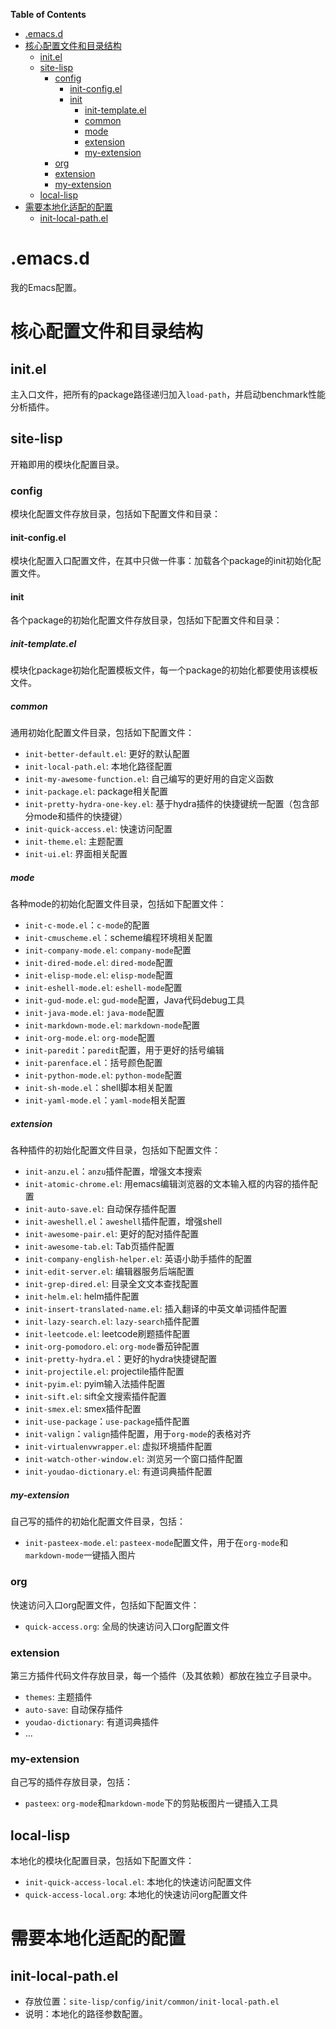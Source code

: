 <!-- markdown-toc start - Don't edit this section. Run M-x markdown-toc-refresh-toc -->
**Table of Contents**

- [.emacs.d](#emacsd)
- [核心配置文件和目录结构](#核心配置文件和目录结构)
    - [init.el](#initel)
    - [site-lisp](#site-lisp)
        - [config](#config)
            - [init-config.el](#init-configel)
            - [init](#init)
                - [init-template.el](#init-templateel)
                - [common](#common)
                - [mode](#mode)
                - [extension](#extension)
                - [my-extension](#my-extension)
        - [org](#org)
        - [extension](#extension-1)
        - [my-extension](#my-extension-1)
    - [local-lisp](#local-lisp)
- [需要本地化适配的配置](#需要本地化适配的配置)
    - [init-local-path.el](#init-local-pathel)

<!-- markdown-toc end -->
# .emacs.d
我的Emacs配置。

# 核心配置文件和目录结构
## init.el
主入口文件，把所有的package路径递归加入`load-path`，并启动benchmark性能分析插件。

## site-lisp
开箱即用的模块化配置目录。

### config
模块化配置文件存放目录，包括如下配置文件和目录：

#### init-config.el
模块化配置入口配置文件，在其中只做一件事：加载各个package的init初始化配置文件。

#### init
各个package的初始化配置文件存放目录，包括如下配置文件和目录：

##### init-template.el
模块化package初始化配置模板文件，每一个package的初始化都要使用该模板文件。

##### common
通用初始化配置文件目录，包括如下配置文件：

- `init-better-default.el`: 更好的默认配置
- `init-local-path.el`: 本地化路径配置
- `init-my-awesome-function.el`: 自己编写的更好用的自定义函数
- `init-package.el`: package相关配置
- `init-pretty-hydra-one-key.el`: 基于hydra插件的快捷键统一配置（包含部分mode和插件的快捷键）
- `init-quick-access.el`: 快速访问配置
- `init-theme.el`: 主题配置
- `init-ui.el`: 界面相关配置

##### mode
各种mode的初始化配置文件目录，包括如下配置文件：

- `init-c-mode.el`：`c-mode`的配置
- `init-cmuscheme.el`：scheme编程环境相关配置
- `init-company-mode.el`: `company-mode`配置
- `init-dired-mode.el`: `dired-mode`配置
- `init-elisp-mode.el`: `elisp-mode`配置
- `init-eshell-mode.el`: `eshell-mode`配置
- `init-gud-mode.el`: `gud-mode`配置，Java代码debug工具
- `init-java-mode.el`: `java-mode`配置
- `init-markdown-mode.el`: `markdown-mode`配置
- `init-org-mode.el`: `org-mode`配置
- `init-paredit`：`paredit`配置，用于更好的括号编辑
- `init-parenface.el`：括号颜色配置
- `init-python-mode.el`: `python-mode`配置
- `init-sh-mode.el`：shell脚本相关配置
- `init-yaml-mode.el`：`yaml-mode`相关配置

##### extension
各种插件的初始化配置文件目录，包括如下配置文件：

- `init-anzu.el`：`anzu`插件配置，增强文本搜索
- `init-atomic-chrome.el`: 用emacs编辑浏览器的文本输入框的内容的插件配置
- `init-auto-save.el`: 自动保存插件配置
- `init-aweshell.el`：`aweshell`插件配置，增强shell
- `init-awesome-pair.el`: 更好的配对插件配置
- `init-awesome-tab.el`: Tab页插件配置
- `init-company-english-helper.el`: 英语小助手插件的配置
- `init-edit-server.el`: 编辑器服务后端配置
- `init-grep-dired.el`: 目录全文文本查找配置
- `init-helm.el`: helm插件配置
- `init-insert-translated-name.el`: 插入翻译的中英文单词插件配置
- `init-lazy-search.el`: `lazy-search`插件配置
- `init-leetcode.el`: leetcode刷题插件配置
- `init-org-pomodoro.el`: `org-mode`番茄钟配置
- `init-pretty-hydra.el`：更好的hydra快捷键配置
- `init-projectile.el`: projectile插件配置
- `init-pyim.el`: pyim输入法插件配置
- `init-sift.el`: sift全文搜索插件配置
- `init-smex.el`: smex插件配置
- `init-use-package`：`use-package`插件配置
- `init-valign`：`valign`插件配置，用于`org-mode`的表格对齐
- `init-virtualenvwrapper.el`: 虚拟环境插件配置
- `init-watch-other-window.el`: 浏览另一个窗口插件配置
- `init-youdao-dictionary.el`: 有道词典插件配置


##### my-extension
自己写的插件的初始化配置文件目录，包括：

- `init-pasteex-mode.el`: `pasteex-mode`配置文件，用于在`org-mode`和`markdown-mode`一键插入图片

### org
快速访问入口org配置文件，包括如下配置文件：

- `quick-access.org`: 全局的快速访问入口org配置文件

### extension
第三方插件代码文件存放目录，每一个插件（及其依赖）都放在独立子目录中。

- `themes`: 主题插件
- `auto-save`: 自动保存插件
- `youdao-dictionary`: 有道词典插件
- ...

### my-extension
自己写的插件存放目录，包括：

- `pasteex`: `org-mode`和`markdown-mode`下的剪贴板图片一键插入工具


## local-lisp
本地化的模块化配置目录，包括如下配置文件：
- `init-quick-access-local.el`: 本地化的快速访问配置文件
- `quick-access-local.org`: 本地化的快速访问org配置文件

# 需要本地化适配的配置
## init-local-path.el
- 存放位置：`site-lisp/config/init/common/init-local-path.el`
- 说明：本地化的路径参数配置。

